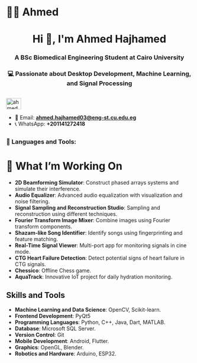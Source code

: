 # 🙎‍♂️ Ahmed

<h1 align="center">Hi 👋, I'm Ahmed Hajhamed </h1>

<h3 align="center">A BSc Biomedical Engineering Student at Cairo University</h3>
<h3 align="center">💻 Passionate about Desktop Development, Machine Learning, and Signal Processing</h3>

##

##



<p align="left">
  <a href="https://www.linkedin.com/in/ahmed-hajhamed/" target="blank">
    <img align="center" src="https://raw.githubusercontent.com/rahuldkjain/github-profile-readme-generator/master/src/images/icons/Social/linked-in-alt.svg" alt="ahmed hajhamed" height="30" width="40" />
  </a>
</p>

- 📧 Email: **ahmed.hajhamed03@eng-st.cu.edu.eg**
- 📞 WhatsApp: **+201141272418**

##



<h3 align="left">🧰 Languages and Tools:</h3>


# 🚀 What I’m Working On
- **2D Beamforming Simulator**: Construct phased arrays systems and simulate their interference.
- **Audio Equalizer**: Advanced audio equalization with visualization and noise filtering.
- **Signal Sampling and Reconstruction Studio**: Sampling and reconstruction using different techniques.
- **Fourier Transform Image Mixer**: Combine images using Fourier transform components.
- **Shazam-like Song Identifier**: Identify songs using fingerprinting and feature matching.
- **Real-Time Signal Viewer**: Multi-port app for monitoring signals in cine mode.
- **CTG Heart Failure Detection**: Detect potential signs of heart failure in CTG signals.
- **Chessico**: Offline Chess game.
- **AquaTrack**: Innovative IoT project for daily hydration monitoring.

## Skills and Tools

- **Machine Learning and Data Science**: OpenCV, Scikit-learn.
- **Frontend Development**: PyQt5
- **Programming Languages**: Python, C++, Java, Dart, MATLAB.
- **Database**: Microsoft SQL Server.
- **Version Control**: Git
- **Mobile Development**: Android, Flutter.
- **Graphics**: OpenGL, Blender.
- **Robotics and Hardware**: Arduino, ESP32.
